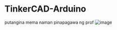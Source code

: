 # TinkerCAD-Arduino

putangina mema naman pinapagawa ng prof 
![image](https://user-images.githubusercontent.com/59276477/120114173-841f9800-c1b0-11eb-9c76-6534e54e7ee2.png)
